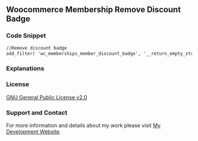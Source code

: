 ## Woocommerce Membership Remove Discount Badge

### Code Snippet

```markdown
//Remove discount badge
add_filter( 'wc_memberships_member_discount_badge', '__return_empty_string' );
```
### Explanations

### License

[GNU General Public License v2.0](https://github.com/dedewiweka/snippets/blob/main/LICENSE)

### Support and Contact

For more information and details about my work please visit [My Development Website](https://dede.wiweka.com/development).
